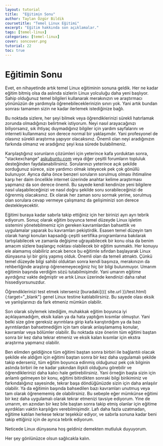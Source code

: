 ```yaml
---
layout: tutorial
title:  "Eğitimin Sonu"
author: Taylan Özgür Bildik
coursetitle: "Temel Linux Eğitimi"
excerpt: "Eğitim hakkında son açıklamalar."
tags: [temel-linux]
categories: [temel-linux]
cover: soncover.png
tutorial: 22
toc: true  
---
```


# Eğitimin Sonu

Evet, en nihayetinde artık temel Linux eğitiminin sonuna geldik. Her ne kadar eğitim bitmiş olsa da aslında sizlerin Linux yolculuğu daha yeni başlıyor. Sahip olduğunuz temel bilgileri kullanarak merakınızın ve araştırmacı yönünüzün de yardımıyla öğrenebileceklerinizin sınırı yok. Yani artık bundan sonrası tamamen sizin ne kadar ilerlemek istediğinize bağlı.

Bu noktada sizlere, her şeyi bilmek veya öğrendiklerinizi sürekli hatırlamak zorunda olmadığınızı belirtmek istiyorum. Neyi nasıl arayacağınızı biliyorsanız, sık ihtiyaç duymadığınız bilgiler için yardım sayfalarını ve interneti kullanmanız son derece normal bir yaklaşımdır. Yani profesyonel de olasınız sürekli araştırma yapıyor olacaksınız. Önemli olan neyi aradığınızın farkında olmanız ve aradığınız şeyi kısa sürede bulabilmeniz. 

Karşılaştığınız sorunların çözümleri için yeterince kafa yorduktan sonra, "stackexchange" [askubuntu.com](http://askubuntu.com) veya diğer çeşitli forumların topluluk desteğinden faydalanabilirsiniz. Sorularınızı yeterince açık şekilde sorduğunuz sürece, size yardımcı olmak isteyecek pek çok gönüllü bulunuyor. Ayrıca daha önce benzeri soruların sorulmuş olması ihtimaline karşı her daim öncelikle internet üzerinde anahtar kelime araştırması yapmanız da son derece önemli. Bu sayede kendi kendinize yeni bilgilere nasıl ulaşabileceğinizi ve nasıl doğru şekilde soru sorabileceğinizi de öğrenmiş olacaksınız. Ek olarak her zaman soru sormak yerine, sorulmuş olan sorulara cevap vermeye çalışmanız da gelişiminizi son derece destekleyecektir. 

Eğitimi buraya kadar sabırla takip ettiğiniz için her birinizi ayrı ayrı tebrik ediyorum. Sonuç olarak eğitim boyunca temel düzeyde Linux işletim sistemini yönetebilmemiz için gereken kavramlardan bahsettik ve uygulamalar yaparak bu kavramları pekiştirdik. Esasen temel düzeyin tam olarak hangi konuları kapsadığı çeşitli sertifika programlarına bakılarak tartışılabilecek ve zamanla değişime uğrayabilecek bir konu olsa da benim amacım sizlere başlangıç noktası olabilecek bir eğitim sunmaktı. Her konuyu ele alamamış olabiliriz ancak bence bu eğitimle sıfırdan başlayarak Linux dünyasına iyi bir giriş yapmış olduk. Önemli olan da temeli atmaktı. Çünkü temel düzeyde bilgi sahibi olduktan sonra kendi başınıza, merakınızın da rehberliğinde araştırıp öğrenemeyeceğiniz hiç bir bilgi bulunmuyor. Umarım eğitimin başında verdiğim sözü tutabilmişimdir. Yani umarım eğitime ayırdığınız vakte değmiştir ve artık Linux üzerinde kendinizi daha rahat hissediyorsunuzdur. 

Öğrendiklerinizi test etmek isterseniz [buradaki]({{ site.url }}/test.html){:target="_blank"} genel Linux testine katılabilirsiniz. Bu sayede olası eksik ve yanlışlarınızı da fark etmeniz mümkün olabilir.

Son olarak söylemek istediğim, muhakkak eğitim boyunca iyi açıklayamadığım, eksik kalan ya da hata yaptığım kısımlar olmuştur. Yani belki size göre gereksiz ayrıntılara girip kafa karıştırdığım ya da bazı ayrıntılardan bahsetmediğim için tam olarak anlaşılamamış konular, kavramlar veya bölümler olabilir. Bu noktada size önerim tüm eğitimi baştan sonra bir kez daha tekrar etmeniz ve eksik kalan kısımlar için ekstra araştırma yapmanız olabilir. 

Ben elimden geldiğince tüm eğitimi baştan sonra birbiri ile bağlantılı olacak şekilde ele aldığım için eğitimi baştan sonra bir kez daha uygulamalı şekilde takip ederseniz, tüm eğitim boyunca edinmiş olduğunuz pek çok bilginin aslında birbiri ile ne kadar yakından ilişkili olduğunu görebilir ve öğrendiklerinizi daha kalıcı hale getirebilirsiniz. Yani örneğin başta sizin için anlamlı gelmeyen bir konu, eğitimi bitirdikten sonraki bilgi birikiminiz ve farkındalığınız sayesinde, tekrar başa döndüğünüzde sizin için daha anlaşılır olabilir. Ya da eğitimin başında bahsedilen bazı kavramları unutmuş veya tam olarak öğrenememiş de olabilirsiniz. Bu sebeple eğer mümkünse eğitimi bir kez daha uygulamalı olarak tekrar etmenizi tavsiye ediyorum. Yine de umarım, en azından bir kez bile baştan sonra takip etmiş olanlar için eğitime ayırdıkları vaktin karşılığını verebilmişimdir. Lafı daha fazla uzatmadan, eğitime katılan herkese tekrar teşekkür ediyor, ve sabırla sonuna kadar beni takip ettiğiniz için de ayrıca tebrik ediyorum.

Neticede Linux dünyasına hoş geldiniz demekten mutluluk duyuyorum. 

Her şey gönlünüzce olsun sağlıcakla kalın.